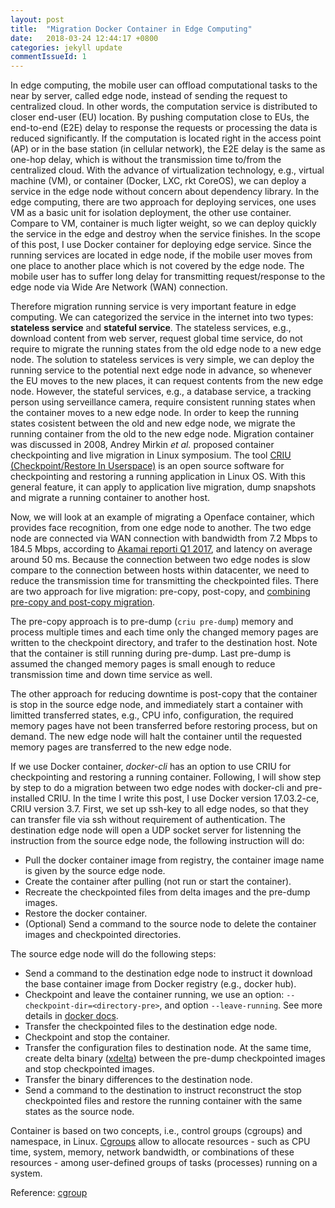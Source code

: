 ```yaml
---
layout: post
title:  "Migration Docker Container in Edge Computing"
date:   2018-03-24 12:44:17 +0800
categories: jekyll update
commentIssueId: 1
---
```


In edge computing, the mobile user can offload computational tasks to the near by server, called edge node, instead of sending the request to centralized cloud. 
In other words, the computation service is distributed to closer end-user (EU) location.
By pushing computation close to EUs, the end-to-end (E2E) delay to response the requests or processing the data is reduced significantly. 
If the computation is located right in the access point (AP) or in the base station (in cellular network), the E2E delay is the same as one-hop delay, which is without the transmission time to/from the centralized cloud. 
With the advance of virtualization technology, e.g., virtual machine (VM), or container (Docker, LXC, rkt CoreOS), we can deploy a service in the edge node without concern about dependency library.
In the edge computing, there are two approach for deploying services, one uses VM as a basic unit for isolation deployment, the other use container. 
Compare to VM, container is much ligter weight, so we can deploy quickly the service in the edge and destroy when the service finishes.
In the scope of this post, I use Docker container for deploying edge service. 
Since the running services are located in edge node, if the mobile user moves from one place to another place which is not covered by the edge node. 
The mobile user has to suffer long delay for transmitting request/response to the edge node via Wide Are Network (WAN) connection.

Therefore migration running service is very important feature in edge computing. 
We can categorized the service in the internet into two types: **stateless service** and **stateful service**. 
The stateless services, e.g., download content from web server, request global time service, do not require to migrate the running states from the old edge node to a new edge node.
The solution to stateless services is very simple, we can deploy the running service to the potential next edge node in advance, so whenever the EU moves to the new places, it can request contents from the new edge node. 
However, the stateful services, e.g., a database service, a tracking person using serveillance camera, require consistent running states when the container moves to a new edge node.
In order to keep the running states cosistent between the old and new edge node, we migrate the running container from the old to the new edge node. 
Migration container was discussed in 2008, Andrey Mirkin *et al.* proposed container checkpointing and live migration in Linux symposium. 
The tool [CRIU (Checkpoint/Restore In Userspace)](https://criu.org/Main_Page) is an open source software for checkpointing and restoring a running application in Linux OS. 
With this general feature, it can apply to application live migration, dump snapshots and migrate a running container to another host. 

Now, we will look at an example of migrating a Openface container, which provides face recognition, from one edge node to another. 
The two edge node are connected via WAN connection with bandwidth from 7.2 Mbps to 184.5 Mbps, according to [Akamai reporti Q1 2017](https://www.akamai.com/state-of-the-internet-report/), and latency on average around 50 ms.
Because the connection between two edge nodes is slow compare to the connection between hosts within datacenter, we need to reduce the transmission time for transmitting the checkpointed files. 
There are two approach for live migration: pre-copy, post-copy, and [combining pre-copy and post-copy migration](https://lisas.de/~adrian/?p=1253). 

The pre-copy approach is to pre-dump (`criu pre-dump`) memory and process multiple times and each time only the changed memory pages are written to the checkpoint directory, and trafer to the destination host. 
Note that the container is still running during pre-dump. 
Last pre-dump is assumed the changed memory pages is small enough to reduce transmission time and down time service as well. 

The other approach for reducing downtime is post-copy that the container is stop in the source edge node, and immediately start a container with limitted transferred states, e.g., CPU info, configuration, the required memory pages have not been transferred before restoring process, but on demand. 
The new edge node will halt the container until the requested memory pages are transferred to the new edge node.

If we use Docker container, *docker-cli* has an option to use CRIU for checkpointing and restoring a running container. 
Following, I will show step by step to do a migration between two edge nodes with docker-cli and pre-installed CRIU. In the time I write this post, I use Docker version 17.03.2-ce, CRIU version 3.7.
First, we set up ssh-key to all edge nodes, so that they can transfer file via ssh without requirement of authentication. 
The destination edge node will open a UDP socket server for listenning the instruction from the source edge node, the following instruction will do:
* Pull the docker container image from registry, the container image name is given by the source edge node.
* Create the container after pulling (not run or start the container).
* Recreate the checkpointed files from delta images and the pre-dump images. 
* Restore the docker container.
* (Optional) Send a command to the source node to delete the container images and checkpointed directories.

The source edge node will do the following steps:
* Send a command to the destination edge node to instruct it download the base container image from Docker registry (e.g., docker hub).
* Checkpoint and leave the container running, we use an option: `--checkpoint-dir=<directory-pre>`, and option `--leave-running`. See more details in [docker docs](https://docs.docker.com/engine/reference/commandline/checkpoint/).
* Transfer the checkpointed files to the destination edge node.
* Checkpoint and stop the container.
* Transfer the configuration files to destination node. At the same time, create delta binary ([xdelta](http://xdelta.org/)) between the pre-dump checkpointed images and stop checkpointed images.
* Transfer the binary differences to the destination node.
* Send a command to the destination to instruct reconstruct the stop checkpointed files and restore the running container with the same states as the source node. 



Container is based on two concepts, i.e., control groups (cgroups) and namespace, in Linux. [Cgroups](https://access.redhat.com/documentation/en-us/red_hat_enterprise_linux/6/html/resource_management_guide/ch01) allow to allocate resources - such as CPU time, system, memory, network bandwidth, or combinations of these resources - among user-defined groups of tasks (processes) running on a system.


Reference:
[cgroup](https://access.redhat.com/documentation/en-us/red_hat_enterprise_linux/6/html/resource_management_guide/ch01)





